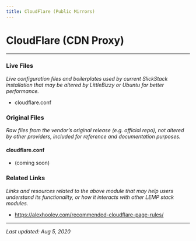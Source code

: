 ```yaml
---
title: CloudFlare (Public Mirrors)
---
```


# CloudFlare (CDN Proxy)

----

### Live Files 

*Live configuration files and boilerplates used by current SlickStack installation that may be altered by LittleBizzy or Ubuntu for better performance.*

* cloudflare.conf

### Original Files

*Raw files from the vendor’s original release (e.g. official repo), not altered by other providers, included for reference and documentation purposes.*

#### cloudflare.conf

* (coming soon)

### Related Links

*Links and resources related to the above module that may help users understand its functionality, or how it interacts with other LEMP stack modules.*

* https://alexhooley.com/recommended-cloudflare-page-rules/

----

*Last updated: Aug 5, 2020*

